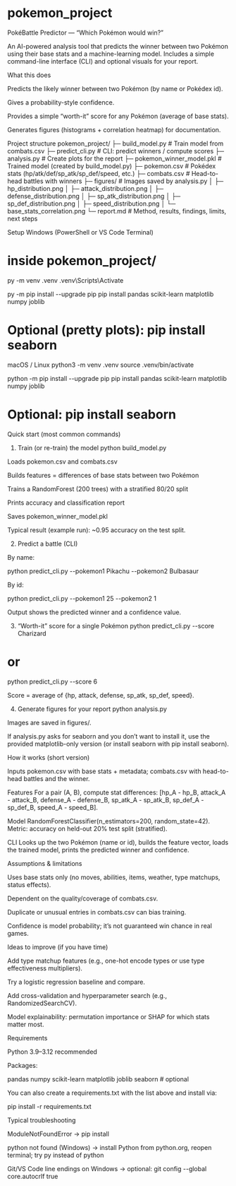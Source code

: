 # pokemon_project

PokéBattle Predictor — “Which Pokémon would win?”

An AI-powered analysis tool that predicts the winner between two Pokémon using their base stats and a machine-learning model. Includes a simple command-line interface (CLI) and optional visuals for your report.

What this does

Predicts the likely winner between two Pokémon (by name or Pokédex id).

Gives a probability-style confidence.

Provides a simple “worth-it” score for any Pokémon (average of base stats).

Generates figures (histograms + correlation heatmap) for documentation.

Project structure
pokemon_project/
├─ build_model.py                # Train model from combats.csv
├─ predict_cli.py                # CLI: predict winners / compute scores
├─ analysis.py                   # Create plots for the report
├─ pokemon_winner_model.pkl      # Trained model (created by build_model.py)
├─ pokemon.csv                   # Pokédex stats (hp/atk/def/sp_atk/sp_def/speed, etc.)
├─ combats.csv                   # Head-to-head battles with winners
├─ figures/                      # Images saved by analysis.py
│   ├─ hp_distribution.png
│   ├─ attack_distribution.png
│   ├─ defense_distribution.png
│   ├─ sp_atk_distribution.png
│   ├─ sp_def_distribution.png
│   ├─ speed_distribution.png
│   └─ base_stats_correlation.png
└─ report.md                     # Method, results, findings, limits, next steps

Setup
Windows (PowerShell or VS Code Terminal)
# inside pokemon_project/
py -m venv .venv
.venv\Scripts\Activate

py -m pip install --upgrade pip
pip install pandas scikit-learn matplotlib numpy joblib
# Optional (pretty plots): pip install seaborn

macOS / Linux
python3 -m venv .venv
source .venv/bin/activate

python -m pip install --upgrade pip
pip install pandas scikit-learn matplotlib numpy joblib
# Optional: pip install seaborn

Quick start (most common commands)
1) Train (or re-train) the model
python build_model.py


Loads pokemon.csv and combats.csv

Builds features = differences of base stats between two Pokémon

Trains a RandomForest (200 trees) with a stratified 80/20 split

Prints accuracy and classification report

Saves pokemon_winner_model.pkl

Typical result (example run): ~0.95 accuracy on the test split.

2) Predict a battle (CLI)

By name:

python predict_cli.py --pokemon1 Pikachu --pokemon2 Bulbasaur


By id:

python predict_cli.py --pokemon1 25 --pokemon2 1


Output shows the predicted winner and a confidence value.

3) “Worth-it” score for a single Pokémon
python predict_cli.py --score Charizard
# or
python predict_cli.py --score 6


Score = average of {hp, attack, defense, sp_atk, sp_def, speed}.

4) Generate figures for your report
python analysis.py


Images are saved in figures/.

If analysis.py asks for seaborn and you don’t want to install it, use the provided matplotlib-only version (or install seaborn with pip install seaborn).

How it works (short version)

Inputs
pokemon.csv with base stats + metadata; combats.csv with head-to-head battles and the winner.

Features
For a pair (A, B), compute stat differences:
[hp_A - hp_B, attack_A - attack_B, defense_A - defense_B, sp_atk_A - sp_atk_B, sp_def_A - sp_def_B, speed_A - speed_B].

Model
RandomForestClassifier(n_estimators=200, random_state=42).
Metric: accuracy on held-out 20% test split (stratified).

CLI
Looks up the two Pokémon (name or id), builds the feature vector, loads the trained model, prints the predicted winner and confidence.

Assumptions & limitations

Uses base stats only (no moves, abilities, items, weather, type matchups, status effects).

Dependent on the quality/coverage of combats.csv.

Duplicate or unusual entries in combats.csv can bias training.

Confidence is model probability; it’s not guaranteed win chance in real games.

Ideas to improve (if you have time)

Add type matchup features (e.g., one-hot encode types or use type effectiveness multipliers).

Try a logistic regression baseline and compare.

Add cross-validation and hyperparameter search (e.g., RandomizedSearchCV).

Model explainability: permutation importance or SHAP for which stats matter most.

Requirements

Python 3.9–3.12 recommended

Packages:

pandas
numpy
scikit-learn
matplotlib
joblib
seaborn   # optional


You can also create a requirements.txt with the list above and install via:

pip install -r requirements.txt

Typical troubleshooting

ModuleNotFoundError → pip install <module>

python not found (Windows) → install Python from python.org, reopen terminal; try py instead of python

Git/VS Code line endings on Windows → optional: git config --global core.autocrlf true